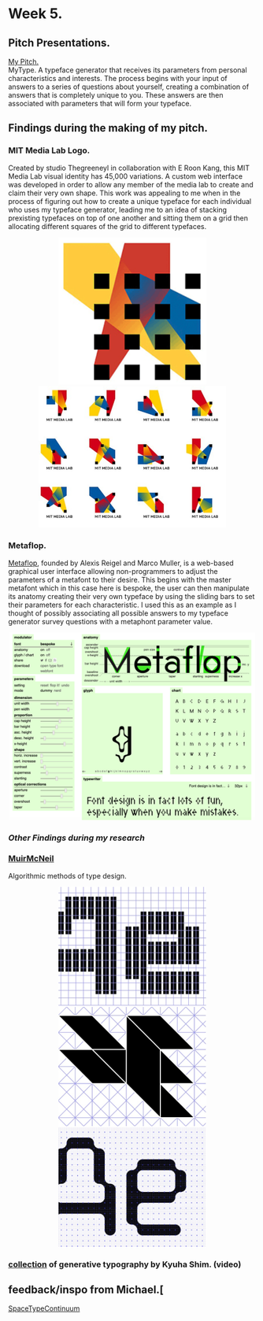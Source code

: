 # Week 5. 
## Pitch Presentations. 
[My Pitch.](https://docs.google.com/presentation/d/1dFQ54Z3aR--PmsU-psM7W7nJTbhHi51xY2YPijYLimQ/edit?usp=sharing)<br>
MyType.
A typeface generator that receives its parameters from personal characteristics and interests.
The process begins with your input of answers to a series of questions about yourself, creating a combination of answers that is completely unique to you. These answers are then associated with parameters that will form your typeface. 
## Findings during the making of my pitch.
### MIT Media Lab Logo. 
Created by studio Thegreeneyl in collaboration with E Roon Kang, this MIT Media Lab visual identity has 45,000 variations. A custom web interface was developed in order to allow any member of the media lab to create and claim their very own shape. This work was appealing to me when in the process of figuring out how to create a unique typeface for each individual who uses my typeface generator, leading me to an idea of stacking prexisting typefaces on top of one another and sitting them on a grid then allocating different squares of the grid to different typefaces. <br/>
<p align="center">
<img width="300" src="https://github.com/V1NNYB4RT3L5/Slave-To-The-Algorithm-/blob/master/Week%205./Screen%20Shot%202020-08-19%20at%2010.14.59%20pm.png"> 
  <img width="380" src="https://github.com/V1NNYB4RT3L5/Slave-To-The-Algorithm-/blob/master/Week%205./MIT%20MEDIA%20LAB.jpg"> <br/> 
 
### Metaflop.
[Metaflop](https://www.metaflop.com/), founded by Alexis Reigel and Marco Muller, is a web-based graphical user interface allowing non-programmers to adjust the parameters of a metafont to their desire. This begins with the master metafont which in this case here is bespoke, the user can then manipulate its anatomy creating their very own typeface by using the sliding bars to set their parameters for each characteristic. I used this as an example as I thought of possibly associating all possible answers to my typeface generator survey questions with a metaphont parameter value. <br/>
<p align="center">
<img width="500" src="https://github.com/V1NNYB4RT3L5/Slave-To-The-Algorithm-/blob/master/Week%205./Screen%20Shot%202020-08-19%20at%2012.58.20%20pm.png"> 

### *Other Findings during my research*
### [MuirMcNeil](https://muirmcneil.com/projects/)
Algorithmic methods of type design. <br/>
<p align="center">
<img width="300" src="https://github.com/V1NNYB4RT3L5/Slave-To-The-Algorithm-/blob/master/Week%205./MP_Intersect.jpg"> <img width="300" src="https://github.com/V1NNYB4RT3L5/Slave-To-The-Algorithm-/blob/master/Week%205./MP_Panopticon.jpg"> <img width="300" src="https://github.com/V1NNYB4RT3L5/Slave-To-The-Algorithm-/blob/master/Week%205./MP_ThreeSix.jpg"> <br/>
  
 ### [collection](http://generativetypography.com/) of generative typography by Kyuha Shim. (video) 

## feedback/inspo from Michael.[
[SpaceTypeContinuum](https://github.com/SpaceTypeContinuum/generative-typography)

